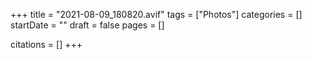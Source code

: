 +++
title = "2021-08-09_180820.avif"
tags = ["Photos"]
categories = []
startDate = ""
draft = false
pages = []

citations = []
+++

